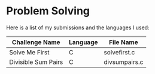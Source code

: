 # Problem Solving

Here is a list of my submissions and the languages I used:

| Challenge Name         | Language  | File Name |
|------------------------ |---------- | --------- |
| Solve Me First          | C         | solvefirst.c |
| Divisible Sum Pairs     | C         | divsumpairs.c |
